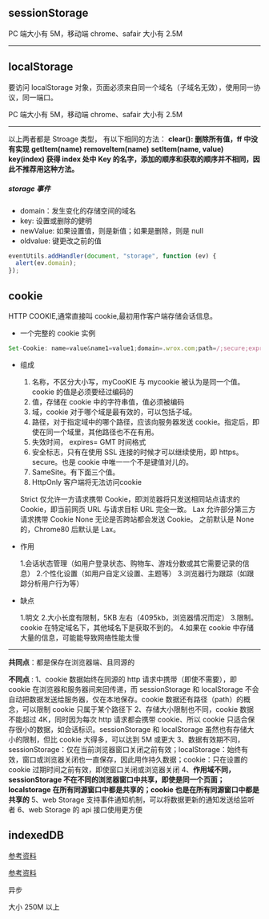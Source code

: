 ## sessionStorage

PC 端大小有 5M，移动端 chrome、safair 大小有 2.5M

---

## localStorage

要访问 localStorage 对象，页面必须来自同一个域名（子域名无效），使用同一协议，同一端口。

PC 端大小有 5M，移动端 chrome、safair 大小有 2.5M

---

以上两者都是 Stroage 类型，
有以下相同的方法：
**clear(): 删除所有值，ff 中没有实现**
**getItem(name)**
**removeItem(name)**
**setItem(name, value)**
**key(index) 获得 index 处中 Key 的名字，添加的顺序和获取的顺序并不相同，因此不推荐用这种方法。**

##### storage 事件

- domain：发生变化的存储空间的域名
- key: 设置或删除的健明
- newValue: 如果设置值，则是新值；如果是删除，则是 null
- oldvalue: 键更改之前的值

```js
eventUtils.addHandler(document, "storage", function (ev) {
  alert(ev.domain);
});
```

## cookie

HTTP COOKIE,通常直接叫 cookie,最初用作客户端存储会话信息。

- 一个完整的 cookie 实例

```js
Set-Cookie: name=value&name1=value1;domain=.wrox.com;path=/;secure;exprise=new Date.toGMTString();  HTTPOnly;
```

- 组成

  1. 名称，不区分大小写，myCooKIE 与 mycookie 被认为是同一个值。cookie 的值是必须要经过编码的
  2. 值，存储在 cookie 中的字符串值，值必须被编码
  3. 域，cookie 对于哪个域是最有效的，可以包括子域。
  4. 路径，对于指定域中的哪个路径，应该向服务器发送 cookie。指定后，即使在同一个域里，其他路径也不在有用。
  5. 失效时间， expires= GMT 时间格式
  6. 安全标志，只有在使用 SSL 连接的时候才可以继续使用，即 https。 secure。也是 cookie 中唯一一个不是键值对儿的。
  7. SameSite。有下面三个值。
  8. HttpOnly 客户端将无法访问cookie

  Strict 仅允许一方请求携带 Cookie，即浏览器将只发送相同站点请求的 Cookie，即当前网页 URL 与请求目标 URL 完全一致。
  Lax 允许部分第三方请求携带 Cookie
  None 无论是否跨站都会发送 Cookie。
  之前默认是 None 的，Chrome80 后默认是 Lax。

* 作用

  1.会话状态管理（如用户登录状态、购物车、游戏分数或其它需要记录的信息） 2.个性化设置（如用户自定义设置、主题等） 3.浏览器行为跟踪（如跟踪分析用户行为等）

* 缺点

  1.明文 2.大小长度有限制，5KB 左右（4095kb，浏览器情况而定） 3.限制。cookie 在特定域名下，其他域名下是获取不到的。 4.如果在 cookie 中存储大量的信息，可能能导致网络性能太慢

---

**共同点**：都是保存在浏览器端、且同源的

**不同点** :
1、cookie 数据始终在同源的 http 请求中携带（即使不需要），即 cookie 在浏览器和服务器间来回传递，而 sessionStorage 和 localStorage 不会自动把数据发送给服务器，仅在本地保存。cookie 数据还有路径（path）的概念，可以限制 cookie 只属于某个路径下
2、存储大小限制也不同，cookie 数据不能超过 4K，同时因为每次 http 请求都会携带 cookie、所以 cookie 只适合保存很小的数据，如会话标识。sessionStorage 和 localStorage 虽然也有存储大小的限制，但比 cookie 大得多，可以达到 5M 或更大
3、数据有效期不同，sessionStorage：仅在当前浏览器窗口关闭之前有效；localStorage：始终有效，窗口或浏览器关闭也一直保存，因此用作持久数据；cookie：只在设置的 cookie 过期时间之前有效，即使窗口关闭或浏览器关闭
4、**作用域不同，sessionStorage 不在不同的浏览器窗口中共享，即使是同一个页面；localstorage 在所有同源窗口中都是共享的；cookie 也是在所有同源窗口中都是共享的**
5、web Storage 支持事件通知机制，可以将数据更新的通知发送给监听者
6、web Storage 的 api 接口使用更方便

## indexedDB

[参考资料](https://www.jianshu.com/p/ca838ff7e4d8)

[参考资料](http://www.ruanyifeng.com/blog/2018/07/indexeddb.html)

异步

大小 250M 以上
